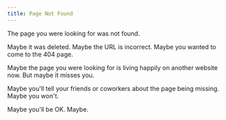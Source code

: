 ```yaml
---
title: Page Not Found
---
```


The page you were looking for was not found.

Maybe it was deleted. Maybe the URL is incorrect.
Maybe you wanted to come to the 404 page.

Maybe the page you were looking for is living happily on another website now.
But maybe it misses you.

Maybe you'll tell your friends or coworkers about the page being missing.
Maybe you won't.

Maybe you'll be OK. Maybe.

